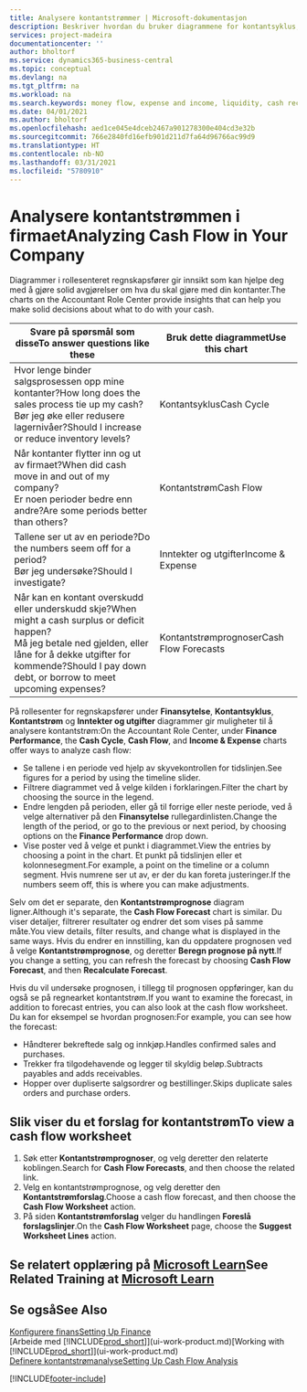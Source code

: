 ```yaml
---
title: Analysere kontantstrømmer | Microsoft-dokumentasjon
description: Beskriver hvordan du bruker diagrammene for kontantsyklus, inntekter og utgifter, kontantstrøm og kontantstrømprognose til å analysere tidligere og fremtidige pengestrømmer inn og ut av firmaet.
services: project-madeira
documentationcenter: ''
author: bholtorf
ms.service: dynamics365-business-central
ms.topic: conceptual
ms.devlang: na
ms.tgt_pltfrm: na
ms.workload: na
ms.search.keywords: money flow, expense and income, liquidity, cash receipts minus cash payments, Cartera
ms.date: 04/01/2021
ms.author: bholtorf
ms.openlocfilehash: aed1ce045e4dceb2467a901278300e404cd3e32b
ms.sourcegitcommit: 766e2840fd16efb901d211d7fa64d96766ac99d9
ms.translationtype: HT
ms.contentlocale: nb-NO
ms.lasthandoff: 03/31/2021
ms.locfileid: "5780910"
---
```

# <a name="analyzing-cash-flow-in-your-company"></a><span data-ttu-id="5eafe-103">Analysere kontantstrømmen i firmaet</span><span class="sxs-lookup"><span data-stu-id="5eafe-103">Analyzing Cash Flow in Your Company</span></span>
<span data-ttu-id="5eafe-104">Diagrammer i rollesenteret regnskapsfører gir innsikt som kan hjelpe deg med å gjøre solid avgjørelser om hva du skal gjøre med din kontanter.</span><span class="sxs-lookup"><span data-stu-id="5eafe-104">The charts on the Accountant Role Center provide insights that can help you make solid decisions about what to do with your cash.</span></span>  

| <span data-ttu-id="5eafe-105">Svare på spørsmål som disse</span><span class="sxs-lookup"><span data-stu-id="5eafe-105">To answer questions like these</span></span> | <span data-ttu-id="5eafe-106">Bruk dette diagrammet</span><span class="sxs-lookup"><span data-stu-id="5eafe-106">Use this chart</span></span> |
| --- | --- |
| <span data-ttu-id="5eafe-107">Hvor lenge binder salgsprosessen opp mine kontanter?</span><span class="sxs-lookup"><span data-stu-id="5eafe-107">How long does the sales process tie up my cash?</span></span></br> <span data-ttu-id="5eafe-108">Bør jeg øke eller redusere lagernivåer?</span><span class="sxs-lookup"><span data-stu-id="5eafe-108">Should I increase or reduce inventory levels?</span></span> |<span data-ttu-id="5eafe-109">Kontantsyklus</span><span class="sxs-lookup"><span data-stu-id="5eafe-109">Cash Cycle</span></span> |
| <span data-ttu-id="5eafe-110">Når kontanter flytter inn og ut av firmaet?</span><span class="sxs-lookup"><span data-stu-id="5eafe-110">When did cash move in and out of my company?</span></span></br> <span data-ttu-id="5eafe-111">Er noen perioder bedre enn andre?</span><span class="sxs-lookup"><span data-stu-id="5eafe-111">Are some periods better than others?</span></span> |<span data-ttu-id="5eafe-112">Kontantstrøm</span><span class="sxs-lookup"><span data-stu-id="5eafe-112">Cash Flow</span></span> |
| <span data-ttu-id="5eafe-113">Tallene ser ut av en periode?</span><span class="sxs-lookup"><span data-stu-id="5eafe-113">Do the numbers seem off for a period?</span></span></br> <span data-ttu-id="5eafe-114">Bør jeg undersøke?</span><span class="sxs-lookup"><span data-stu-id="5eafe-114">Should I investigate?</span></span> |<span data-ttu-id="5eafe-115">Inntekter og utgifter</span><span class="sxs-lookup"><span data-stu-id="5eafe-115">Income & Expense</span></span> |
| <span data-ttu-id="5eafe-116">Når kan en kontant overskudd eller underskudd skje?</span><span class="sxs-lookup"><span data-stu-id="5eafe-116">When might a cash surplus or deficit happen?</span></span></br> <span data-ttu-id="5eafe-117">Må jeg betale ned gjelden, eller låne for å dekke utgifter for kommende?</span><span class="sxs-lookup"><span data-stu-id="5eafe-117">Should I pay down debt, or borrow to meet upcoming expenses?</span></span> |<span data-ttu-id="5eafe-118">Kontantstrømprognoser</span><span class="sxs-lookup"><span data-stu-id="5eafe-118">Cash Flow Forecasts</span></span> |

<span data-ttu-id="5eafe-119">På rollesenter for regnskapsfører under **Finansytelse**, **Kontantsyklus**, **Kontantstrøm** og **Inntekter og utgifter** diagrammer gir muligheter til å analysere kontantstrøm:</span><span class="sxs-lookup"><span data-stu-id="5eafe-119">On the Accountant Role Center, under **Finance Performance**, the **Cash Cycle**, **Cash Flow**, and **Income & Expense** charts offer ways to analyze cash flow:</span></span>  

* <span data-ttu-id="5eafe-120">Se tallene i en periode ved hjelp av skyvekontrollen for tidslinjen.</span><span class="sxs-lookup"><span data-stu-id="5eafe-120">See figures for a period by using the timeline slider.</span></span>  
* <span data-ttu-id="5eafe-121">Filtrere diagrammet ved å velge kilden i forklaringen.</span><span class="sxs-lookup"><span data-stu-id="5eafe-121">Filter the chart by choosing the source in the legend.</span></span>  
* <span data-ttu-id="5eafe-122">Endre lengden på perioden, eller gå til forrige eller neste periode, ved å velge alternativer på den **Finansytelse** rullegardinlisten.</span><span class="sxs-lookup"><span data-stu-id="5eafe-122">Change the length of the period, or go to the previous or next period, by choosing options on the **Finance Performance** drop down.</span></span>  
* <span data-ttu-id="5eafe-123">Vise poster ved å velge et punkt i diagrammet.</span><span class="sxs-lookup"><span data-stu-id="5eafe-123">View the entries by choosing a point in the chart.</span></span> <span data-ttu-id="5eafe-124">Et punkt på tidslinjen eller et kolonnesegment.</span><span class="sxs-lookup"><span data-stu-id="5eafe-124">For example, a point on the timeline or a column segment.</span></span> <span data-ttu-id="5eafe-125">Hvis numrene ser ut av, er der du kan foreta justeringer.</span><span class="sxs-lookup"><span data-stu-id="5eafe-125">If the numbers seem off, this is where you can make adjustments.</span></span>  

<span data-ttu-id="5eafe-126">Selv om det er separate, den **Kontantstrømprognose** diagram ligner.</span><span class="sxs-lookup"><span data-stu-id="5eafe-126">Although it's separate, the **Cash Flow Forecast** chart is similar.</span></span> <span data-ttu-id="5eafe-127">Du viser detaljer, filtrerer resultater og endrer det som vises på samme måte.</span><span class="sxs-lookup"><span data-stu-id="5eafe-127">You view details, filter results, and change what is displayed in the same ways.</span></span> <span data-ttu-id="5eafe-128">Hvis du endrer en innstilling, kan du oppdatere prognosen ved å velge **Kontantstrømprognose**, og deretter **Beregn prognose på nytt**.</span><span class="sxs-lookup"><span data-stu-id="5eafe-128">If you change a setting, you can refresh the forecast by choosing **Cash Flow Forecast**, and then **Recalculate Forecast**.</span></span>

<span data-ttu-id="5eafe-129">Hvis du vil undersøke prognosen, i tillegg til prognosen oppføringer, kan du også se på regnearket kontantstrøm.</span><span class="sxs-lookup"><span data-stu-id="5eafe-129">If you want to examine the forecast, in addition to forecast entries, you can also look at the cash flow worksheet.</span></span> <span data-ttu-id="5eafe-130">Du kan for eksempel se hvordan prognosen:</span><span class="sxs-lookup"><span data-stu-id="5eafe-130">For example, you can see how the forecast:</span></span>

* <span data-ttu-id="5eafe-131">Håndterer bekreftede salg og innkjøp.</span><span class="sxs-lookup"><span data-stu-id="5eafe-131">Handles confirmed sales and purchases.</span></span>  
* <span data-ttu-id="5eafe-132">Trekker fra tilgodehavende og legger til skyldig beløp.</span><span class="sxs-lookup"><span data-stu-id="5eafe-132">Subtracts payables and adds receivables.</span></span>  
* <span data-ttu-id="5eafe-133">Hopper over dupliserte salgsordrer og bestillinger.</span><span class="sxs-lookup"><span data-stu-id="5eafe-133">Skips duplicate sales orders and purchase orders.</span></span>  

## <a name="to-view-a-cash-flow-worksheet"></a><span data-ttu-id="5eafe-134">Slik viser du et forslag for kontantstrøm</span><span class="sxs-lookup"><span data-stu-id="5eafe-134">To view a cash flow worksheet</span></span>
1. <span data-ttu-id="5eafe-135">Søk etter **Kontantstrømprognoser**, og velg deretter den relaterte koblingen.</span><span class="sxs-lookup"><span data-stu-id="5eafe-135">Search for **Cash Flow Forecasts**, and then choose the related link.</span></span>  
2. <span data-ttu-id="5eafe-136">Velg en kontantstrømprognose, og velg deretter den **Kontantstrømforslag**.</span><span class="sxs-lookup"><span data-stu-id="5eafe-136">Choose a cash flow forecast, and then choose the **Cash Flow Worksheet** action.</span></span>  
3. <span data-ttu-id="5eafe-137">På siden **Kontantstrømforslag** velger du handlingen **Foreslå forslagslinjer**.</span><span class="sxs-lookup"><span data-stu-id="5eafe-137">On the **Cash Flow Worksheet** page, choose the **Suggest Worksheet Lines** action.</span></span>  

## <a name="see-related-training-at-microsoft-learn"></a><span data-ttu-id="5eafe-138">Se relatert opplæring på [Microsoft Learn](/learn/modules/forecast-cash-flow-dynamics-365-business-central/index)</span><span class="sxs-lookup"><span data-stu-id="5eafe-138">See Related Training at [Microsoft Learn](/learn/modules/forecast-cash-flow-dynamics-365-business-central/index)</span></span>

## <a name="see-also"></a><span data-ttu-id="5eafe-139">Se også</span><span class="sxs-lookup"><span data-stu-id="5eafe-139">See Also</span></span>
[<span data-ttu-id="5eafe-140">Konfigurere finans</span><span class="sxs-lookup"><span data-stu-id="5eafe-140">Setting Up Finance</span></span>](finance-setup-finance.md)  
<span data-ttu-id="5eafe-141">[Arbeide med [!INCLUDE[prod_short](includes/prod_short.md)]](ui-work-product.md)</span><span class="sxs-lookup"><span data-stu-id="5eafe-141">[Working with [!INCLUDE[prod_short](includes/prod_short.md)]](ui-work-product.md)</span></span>  
[<span data-ttu-id="5eafe-142">Definere kontantstrømanalyse</span><span class="sxs-lookup"><span data-stu-id="5eafe-142">Setting Up Cash Flow Analysis</span></span>](finance-setup-cash-flow-analyses.md)  


[!INCLUDE[footer-include](includes/footer-banner.md)]